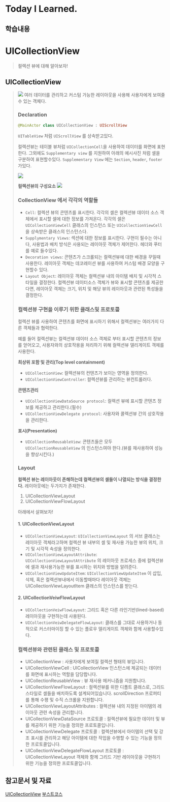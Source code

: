 # Today I Learned.

## 학습내용
# UICollectionView
> 컬렉션 뷰에 대해 알아보자!
## UICollectionView
> ![](https://i.imgur.com/7ZBlAVe.png)
>여러 데이터를 관리하고 커스텀 가능한 레이아웃을 사용해 사용자에게 보여줄수 있는 객체다.
>
>### Declaration
>```swift
>@MainActor class UICollectionView : UIScrollView
>```
>
>`UITableView` 처럼 `UIScrollView` 를 상속받고있다.
>
>컬렉션뷰는 테이블 뷰처럼 `UICollectionCell`을 사용하여 데이터를 화면에 표현한다.
>그외에도 `Supplementary view` 를 지원하여 아래의 예시사진 처럼 셀을 구분하여 표현할수있다.
>`Supplementary View` 에는 `Section`, `header`, `footer` 가있다.
>
>![](https://i.imgur.com/64wEZgE.png)
>
>**컬렉션뷰의 구성요소**
>![](https://i.imgur.com/CoGxuqK.png)
>
>### CollectionView 에서 각각의 역할들
>- `Cell`: 컬렉션 뷰의 콘텐츠를 표시한다. 각각의 셀은 컬렉션뷰 데이터 소스 객체에서 표시할 셀에 대한 정보를 가져온다. 각각의 셀은 `UICollectionViewCell` 클래스의 인스턴스 또는 `UICollectionViewCell` 을 상속받은 클래스의 인스턴스다.
>- `Supplymentary Views`: 섹션에 대한 정보를 표시한다. 구현이 필수는 아니다, 사용법과 배치 방식은 사용되는 레이아웃 객체가 제어한다. 헤더와 푸터를 예로 들수있다.
>- `Decoration views`: 콘텐츠가 스크롤되는 컬렉션뷰에 대한 배경을 꾸밀때 사용한다. 레이아웃 객체는 데코레이션 뷰를 사용하여 커스텀 배경 모양을 구현할수 있다.
>- `Layout Object`: 레이아웃 객체는 컬렉션뷰 내의 아이템 배치 및 시각적 스타일을 결정한다. 컬렉션뷰 데이터소스 객체가 뷰와 표시할 콘텐츠를 제공한다면, 레이아웃 객체는 크기, 위치 및 해당 뷰의 레이아웃과 관련된 특성들을 결정한다.
>
>### 컬렉션뷰 구현을 이루기 위한 클래스및 프로토콜
>컬렉션 뷰를 사용하여 콘텐츠를 화면에 표시하기 위해서 컬렉션뷰는 여러가지 다른 객체들과 협력한다.
>
>예를 들어 컬렉션뷰는 컬렉션뷰 데이터 소스 객체로 부터 표시할 콘텐츠의 정보를 얻어오고, 사용자와의 상호작용을 처리하기 위해 컬렉션뷰 델리게이트 객체를 사용한다.
>
>**최상위 포함 및 관리(Top level containment)**
>- `UICollectionView`: 컬렉션뷰의 컨텐츠가 보이는 영역을 정의한다.
>- `UICollectionViewController`: 컬렉션뷰를 관리하는 뷰컨트롤러다.
>
>**콘텐츠관리**
>- `UICollectionViewDataSource protocol`: 컬렉션 뷰에 표시할 콘텐츠 정보를 제공하고 관리한다.(필수)
>- `UICollectionViewDelegate protocol`: 사용자와 콜렉션뷰 간의 상호작용을 관리한다.
>
>**표시(Presentation)**
>- `UICollectionReusableView`: 콘텐츠들은 모두 `UICollectionReusableView` 의 인스턴스여야 한다.(뷰를 재사용하여 성능을 향상시킨다.)
>
>### Layout
>**컬렉션 뷰는 레이아웃이 존해하는데 컬렉션뷰의 셀들이 나열되는 방식을 결정한다.**
>레이아웃에는 두가지가 존재한다.
>1. UICollectionViewLayout
>2. UICollectionViewFlowLayout
>
>아래에서 살펴보자!
>
>#### 1. UICollectionViewLayout
>- `UICollectionViewLayout`: `UICollectionViewLayout` 의 서브 클래스는 레이아웃 객체라고하며 컬렉션 뷰 내부의 셀 및 재사용 가능한 뷰의 위치, 크기 및 시각적 속성을 정의한다.
>- `UICollectionViewLayoutAttribute`: `UICollectionViewLayoutAttribute` 의 레이아웃 프로세스 중에 컬렉션뷰에 셀과 재사용가능한 뷰를 표시하는 위치와 방법을 알려준다.
>- `UICollectionViewUpdateItem`: `UICollectionViewUpdateItem` 이 삽입, 삭제, 혹은 컬렉션뷰내에서 이동할때마다 레이아웃 객체는 UICollectionViewLayoutItem 클래스의 인스턴스를 받는다.
>
>#### 2. UICollectionVeiwFlowLayout
>- `UICollectionVeiwFlowLayout`: 그리드 혹은 다른 라인기반(lined-based)레이아웃을 구현하는데 사용된다.
>- `UICollectionVeiwDelegateFlowLayout`: 클래스를 그대로 사용하거나 동적으로 커스터마이징 할 수 있는 플로우 델리게이트 객체와 함께 사용할수있다.
>
>### 컬렉션뷰와 관련된 클래스 및 프로토콜
>- UICollectionView : 사용자에게 보여질 컬렉션 형태의 뷰입니다. 
>- UICollectionViewCell : UICollectionView 인스턴스에 제공되는 데이터를 화면에 표시하는 역할을 담당합니다.
>- UICollectionReusableView : 뷰 재사용 메커니즘을 지원합니다.
>- UICollectionViewFlowLayout : 컬렉션뷰를 위한 디폴트 클래스로, 그리드 스타일로 셀들을 배치하도록 설계되어있습니다. scrollDirection 프로퍼티를 통해 수평 및 수직 스크롤을 지원합니다.
>- UICollectionViewLayoutAttributes : 컬렉션뷰 내의 지정된 아이템의 레이아웃 관련 속성을 관리합니다.
>- UICollectionViewDataSource 프로토콜 : 컬렉션뷰에 필요한 데이터 및 뷰를 제공하기 위한 기능을 정의한 프로토콜입니다.
>- UICollectionViewDelegate 프로토콜 : 컬렉션뷰에서 아이템의 선택 및 강조 표시를 관리하고 해당 아이템에 대한 작업을 수행할 수 있는 기능을 정의한 프로토콜입니다.
>- UICollectionViewDelegateFlowLayout 프로토콜 : UICollectionViewLayout 객체와 함께 그리드 기반 레이아웃을 구현하기 위한 기능을 정의한 프로토콜입니다.

## 참고문서 및 자료
[UICollectionView](https://developer.apple.com/documentation/uikit/uicollectionview)
[부스트코스](https://www.boostcourse.org/mo326/lecture/16906)
